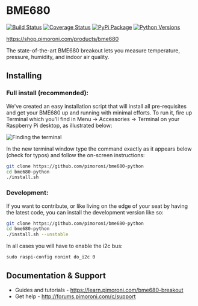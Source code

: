 # BME680

[![Build Status](https://img.shields.io/github/actions/workflow/status/pimoroni/bme680-python/test.yml?branch=main)](https://github.com/pimoroni/bme680-python/actions/workflows/test.yml)
[![Coverage Status](https://coveralls.io/repos/github/pimoroni/bme680-python/badge.svg?branch=main)](https://coveralls.io/github/pimoroni/bme680-python?branch=main)
[![PyPi Package](https://img.shields.io/pypi/v/bme680.svg)](https://pypi.python.org/pypi/bme680)
[![Python Versions](https://img.shields.io/pypi/pyversions/bme680.svg)](https://pypi.python.org/pypi/bme680)

https://shop.pimoroni.com/products/bme680

The state-of-the-art BME680 breakout lets you measure temperature, pressure, humidity, and indoor air quality.

## Installing

### Full install (recommended):

We've created an easy installation script that will install all pre-requisites and get your BME680
up and running with minimal efforts. To run it, fire up Terminal which you'll find in Menu -> Accessories -> Terminal
on your Raspberry Pi desktop, as illustrated below:

![Finding the terminal](http://get.pimoroni.com/resources/github-repo-terminal.png)

In the new terminal window type the command exactly as it appears below (check for typos) and follow the on-screen instructions:

```bash
git clone https://github.com/pimoroni/bme680-python
cd bme680-python
./install.sh
```

### Development:

If you want to contribute, or like living on the edge of your seat by having the latest code, you can install the development version like so:

```bash
git clone https://github.com/pimoroni/bme680-python
cd bme680-python
./install.sh --unstable
```

In all cases you will have to enable the i2c bus:

```
sudo raspi-config nonint do_i2c 0
```

## Documentation & Support

* Guides and tutorials - https://learn.pimoroni.com/bme680-breakout
* Get help - http://forums.pimoroni.com/c/support



